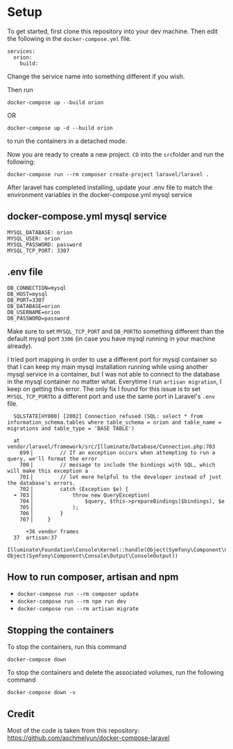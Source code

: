 # Setup

To get started, first clone this repository into your dev machine. Then edit the following in the `docker-compose.yml` file.

    services:
      orion:
        build:

Change the service name into something different if you wish.

Then run 

    docker-compose up --build orion
    
OR 

    docker-compose up -d --build orion

to run the containers in a detached mode.

Now you are ready to create a new project. `CD` into the `src`folder and run the following: 

    docker-compose run --rm composer create-project laravel/laravel .

After laravel has completed installing, update your .env file to match the environment variables in the docker-compose.yml mysql service

## docker-compose.yml mysql service

    MYSQL_DATABASE: orion
    MYSQL_USER: orion
    MYSQL_PASSWORD: password
    MYSQL_TCP_PORT: 3307

## .env file

    DB_CONNECTION=mysql
    DB_HOST=mysql
    DB_PORT=3307
    DB_DATABASE=orion
    DB_USERNAME=orion
    DB_PASSWORD=password

Make sure to set `MYSQL_TCP_PORT` and `DB_PORT`to something different than the default mysql port `3306` (in case  you have mysql running in your machine already). 

I tried port mapping in order to use a different port for mysql container so that I can keep my main mysql installation running while using another mysql service in a container, but I was not able to connect to the database in the mysql container no matter what. Everytime I run `artisan migration`, I keep on getting this error. The only fix I found for this issue is to set `MYSQL_TCP_PORT`to a different port and use the same port in Laravel's `.env` file.

      SQLSTATE[HY000] [2002] Connection refused (SQL: select * from information_schema.tables where table_schema = orion and table_name = migrations and table_type = 'BASE TABLE')
    
      at vendor/laravel/framework/src/Illuminate/Database/Connection.php:703
        699▕         // If an exception occurs when attempting to run a query, we'll format the error
        700▕         // message to include the bindings with SQL, which will make this exception a
        701▕         // lot more helpful to the developer instead of just the database's errors.
        702▕         catch (Exception $e) {
      ➜ 703▕             throw new QueryException(
        704▕                 $query, $this->prepareBindings($bindings), $e
        705▕             );
        706▕         }
        707▕     }
    
          +36 vendor frames 
      37  artisan:37
          Illuminate\Foundation\Console\Kernel::handle(Object(Symfony\Component\Console\Input\ArgvInput), Object(Symfony\Component\Console\Output\ConsoleOutput))



## How to run composer, artisan and npm

-   `docker-compose run --rm composer update`
-   `docker-compose run --rm npm run dev`
-   `docker-compose run --rm artisan migrate`


## Stopping the containers

To stop the containers, run this command

    docker-compose down

To stop the containers and delete the associated volumes, run the following command

    docker-compose down -v

## Credit

Most of the code is taken from this repository: https://github.com/aschmelyun/docker-compose-laravel

